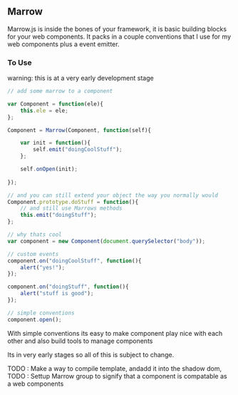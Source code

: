 ## Marrow

Marrow.js is inside the bones of your framework, it is basic building blocks for your web components. It packs in a couple conventions that I use for my web components plus a event emitter.

### To Use

warning: this is at a very early development stage

```javascript
// add some marrow to a component

var Component = function(ele){
	this.ele = ele;
};

Component = Marrow(Component, function(self){

	var init = function(){
		self.emit("doingCoolStuff");
	};

	self.onOpen(init);
	
});

// and you can still extend your object the way you normally would
Component.prototype.doStuff = function(){
	// and still use Marrows methods
	this.emit("doingStuff");
};

// why thats cool
var component = new Component(document.querySelector("body"));

// custom events
component.on("doingCoolStuff", function(){
	alert("yes!");
});

component.on("doingStuff", function(){
	alert("stuff is good");
});

// simple conventions
component.open();

```
With simple conventions its easy to make component play nice with each other and also build tools to manage components

Its in very early stages so all of this is subject to change.

TODO : Make a way to compile template, andadd it into the shadow dom,
TODO : Settup Marrow group to signify that a component is compatable as a web components
